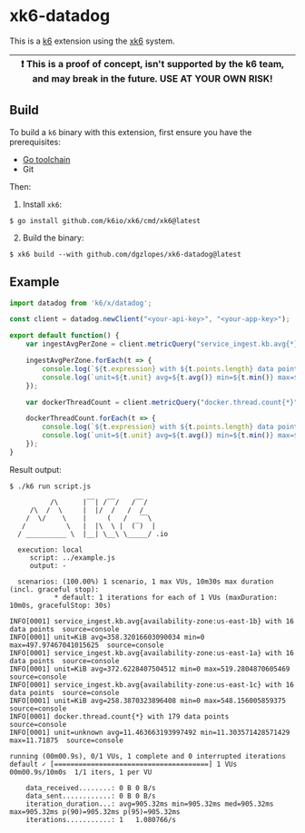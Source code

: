 # xk6-datadog

This is a [k6](https://go.k6.io/k6) extension using the [xk6](https://github.com/k6io/xk6) system.

| :exclamation: This is a proof of concept, isn't supported by the k6 team, and may break in the future. USE AT YOUR OWN RISK! |
|------|

## Build

To build a `k6` binary with this extension, first ensure you have the prerequisites:

- [Go toolchain](https://go101.org/article/go-toolchain.html)
- Git

Then:

1. Install `xk6`:
  ```shell
  $ go install github.com/k6io/xk6/cmd/xk6@latest
  ```

2. Build the binary:
  ```shell
  $ xk6 build --with github.com/dgzlopes/xk6-datadog@latest
  ```

## Example

```javascript
import datadog from 'k6/x/datadog';

const client = datadog.newClient("<your-api-key>", "<your-app-key>");

export default function() {
    var ingestAvgPerZone = client.metricQuery("service_ingest.kb.avg{*}by{availability-zone}", 3600);

    ingestAvgPerZone.forEach(t => {
        console.log(`${t.expression} with ${t.points.length} data points`);
        console.log(`unit=${t.unit} avg=${t.avg()} min=${t.min()} max=${t.max()}`);
    });

    var dockerThreadCount = client.metricQuery("docker.thread.count{*}");

    dockerThreadCount.forEach(t => {
        console.log(`${t.expression} with ${t.points.length} data points`);
        console.log(`unit=${t.unit} avg=${t.avg()} min=${t.min()} max=${t.max()}`);
    });
}
```

Result output:

```
$ ./k6 run script.js

          /\      |‾‾| /‾‾/   /‾‾/   
     /\  /  \     |  |/  /   /  /    
    /  \/    \    |     (   /   ‾‾\  
   /          \   |  |\  \ |  (‾)  | 
  / __________ \  |__| \__\ \_____/ .io

  execution: local
     script: ../example.js
     output: -

  scenarios: (100.00%) 1 scenario, 1 max VUs, 10m30s max duration (incl. graceful stop):
           * default: 1 iterations for each of 1 VUs (maxDuration: 10m0s, gracefulStop: 30s)

INFO[0001] service_ingest.kb.avg{availability-zone:us-east-1b} with 16 data points  source=console
INFO[0001] unit=KiB avg=358.32016603090034 min=0 max=497.97467041015625  source=console
INFO[0001] service_ingest.kb.avg{availability-zone:us-east-1a} with 16 data points  source=console
INFO[0001] unit=KiB avg=372.6228407504512 min=0 max=519.2804870605469  source=console
INFO[0001] service_ingest.kb.avg{availability-zone:us-east-1c} with 16 data points  source=console
INFO[0001] unit=KiB avg=258.3870323896408 min=0 max=548.156005859375  source=console
INFO[0001] docker.thread.count{*} with 179 data points   source=console
INFO[0001] unit=unknown avg=11.463663193997492 min=11.303571428571429 max=11.71875  source=console

running (00m00.9s), 0/1 VUs, 1 complete and 0 interrupted iterations
default ✓ [======================================] 1 VUs  00m00.9s/10m0s  1/1 iters, 1 per VU

    data_received........: 0 B 0 B/s
    data_sent............: 0 B 0 B/s
    iteration_duration...: avg=905.32ms min=905.32ms med=905.32ms max=905.32ms p(90)=905.32ms p(95)=905.32ms
    iterations...........: 1   1.080766/s
```

